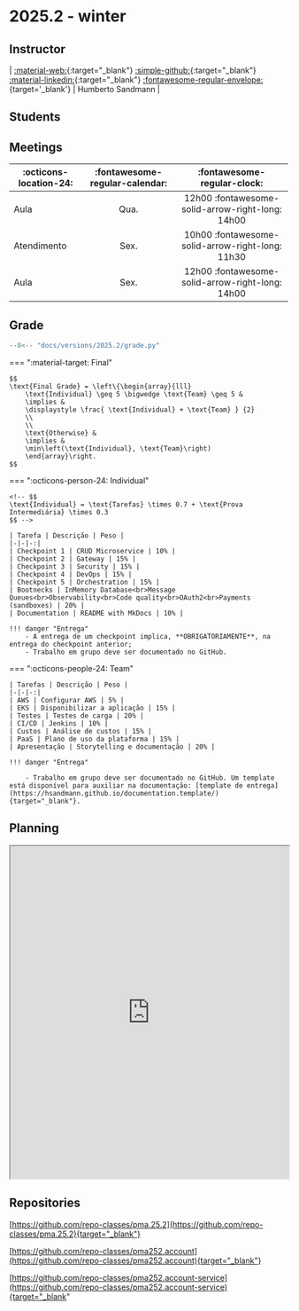 # 2025.2 - winter

<!-- ![Class 2025.2](../assets/images/2025.2/2025.2.jpg){ .rounded-corners } -->

## Instructor

| [:material-web:](https://hsandmann.github.io/){:target="_blank"} [:simple-github:](https://github.com/hsandmann){:target="_blank"} [:material-linkedin:](https://www.linkedin.com/in/hsandmann/){:target="_blank"} [:fontawesome-regular-envelope:](mailto:humberto.sandmann@espm.br){target='_blank'} | Humberto Sandmann |

## Students

<!-- <iframe src="https://docs.google.com/spreadsheets/d/e/2PACX-1vSBrh2n-7jhuIIntmYyeaxwQBOWj4biWko_6bpci6XpZxVGDFJ-g43ehPepqxKbNjxz0fqr6ndWf1wI/pubhtml?gid=1397413588&amp;single=true&amp;widget=false&amp;headers=false" width="100%" height="720px"></iframe> -->

## Meetings

| :octicons-location-24: | :fontawesome-regular-calendar: | :fontawesome-regular-clock: |
|-|:-:|:-:|
| Aula | Qua. | 12h00 :fontawesome-solid-arrow-right-long: 14h00 |
| Atendimento | Sex. | 10h00 :fontawesome-solid-arrow-right-long: 11h30 |
| Aula | Sex. | 12h00 :fontawesome-solid-arrow-right-long: 14h00 |


## Grade


```python exec="1" html="1"
--8<-- "docs/versions/2025.2/grade.py"
```


=== ":material-target: Final"

    $$
    \text{Final Grade} = \left\{\begin{array}{lll}
        \text{Individual} \geq 5 \bigwedge \text{Team} \geq 5 &
        \implies &
        \displaystyle \frac{ \text{Individual} + \text{Team} } {2}
        \\
        \\
        \text{Otherwise} &
        \implies &
        \min\left(\text{Individual}, \text{Team}\right)
        \end{array}\right.
    $$

=== ":octicons-person-24: Individual"

    <!-- $$
    \text{Individual} = \text{Tarefas} \times 0.7 + \text{Prova Intermediária} \times 0.3
    $$ -->

    | Tarefa | Descrição | Peso |
    |-|-|-:|
    | Checkpoint 1 | CRUD Microservice | 10% |
    | Checkpoint 2 | Gateway | 15% |
    | Checkpoint 3 | Security | 15% |
    | Checkpoint 4 | DevOps | 15% |
    | Checkpoint 5 | Orchestration | 15% |
    | Bootnecks | InMemory Database<br>Message Queues<br>Observability<br>Code quality<br>OAuth2<br>Payments (sandboxes) | 20% |
    | Documentation | README with MkDocs | 10% |

    !!! danger "Entrega"
        - A entrega de um checkpoint implica, **OBRIGATORIAMENTE**, na entrega do checkpoint anterior;
        - Trabalho em grupo deve ser documentado no GitHub.

=== ":octicons-people-24: Team"

    | Tarefas | Descrição | Peso |
    |-|-|-:|
    | AWS | Configurar AWS | 5% |
    | EKS | Disponibilizar a aplicação | 15% |
    | Testes | Testes de carga | 20% |
    | CI/CD | Jenkins | 10% |
    | Custos | Análise de custos | 15% |
    | PaaS | Plano de uso da plataforma | 15% |
    | Apresentação | Storytelling e documentação | 20% |

    !!! danger "Entrega"

        - Trabalho em grupo deve ser documentado no GitHub. Um template está disponível para auxiliar na documentação: [template de entrega](https://hsandmann.github.io/documentation.template/){target="_blank"}.

## Planning

<iframe src="https://docs.google.com/spreadsheets/d/e/2PACX-1vTTLC6eG1IMbnD1AQ3NgswsscD2y-H5vHZqyun_nhtPWY3auFOQznEslwYBF0dD5Uck9x2k6Fmo6rKw/pubhtml?gid=1658402287&amp;single=true&amp;widget=true&amp;headers=false" width="100%" height="600px"></iframe>

## Repositories

[https://github.com/repo-classes/pma.25.2](https://github.com/repo-classes/pma.25.2){target="_blank"}

[https://github.com/repo-classes/pma252.account](https://github.com/repo-classes/pma252.account){target="_blank"}

[https://github.com/repo-classes/pma252.account-service](https://github.com/repo-classes/pma252.account-service){target="_blank"



<!-- !!! Dev

    | Microservice | Context | Interface | Service |
    |-|-|-|-|
    | Discovery | Infra |  | [platform.241.store.discovery](https://github.com/hsandmann/platform.241.store.discovery){target="_blank"} | 
    | Gateway | Infra | | [platform.241.store.gateway](https://github.com/hsandmann/platform.241.store.gateway){target="_blank"} |
    | Postgres | Database | | [platform.241.store.db](https://github.com/hsandmann/platform.241.store.db){target='_blank'} |
    | Account | Business | [platform.241.store.account](https://github.com/hsandmann/platform.241.store.account){target="_blank"} | [platform.241.store.account-resource](https://github.com/hsandmann/platform.241.store.account-resource){target="_blank"} |
    | Auth | Business | [platform.241.store.auth](https://github.com/hsandmann/platform.241.store.auth){target="_blank"} | [platform.241.store.auth-resource](https://github.com/hsandmann/platform.241.store.auth-resource){target="_blank"} |


!!! Ops

    | Description | Repositories | Commands |
    |--|--|--|
    | Docker Compose API | [platform.241.store.docker-api](https://github.com/hsandmann/platform.241.store.docker-api){target="_blank"} | `docker compose up --build`{.shell} <br> `docker compose down`{.shell} |
    | Jenkins Pipelines | [platform.241.store.ops](https://github.com/hsandmann/platform.241.store.ops) |  `docker compose up --build`{.shell} <br> `docker compose down`{.shell} <br> [http://localhost:9000](http://localhost:9000){target='_blank'} |
 -->
